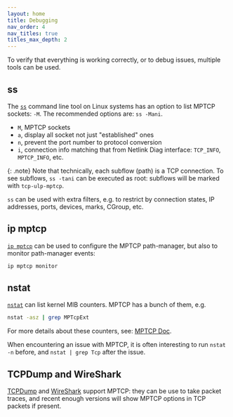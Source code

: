```yaml
---
layout: home
title: Debugging
nav_order: 4
nav_titles: true
titles_max_depth: 2
---
```


To verify that everything is working correctly, or to debug issues, multiple
tools can be used.


## ss

The [`ss`](https://www.man7.org/linux/man-pages/man8/ss.8.html) command line
tool on Linux systems has an option to list MPTCP sockets: `-M`. The recommended
options are: `ss -Mani`.

- `M`, MPTCP sockets
- `a`, display all socket not just "established" ones
- `n`, prevent the port number to protocol conversion
- `i`, connection info matching that from Netlink Diag interface: `TCP_INFO`,
  `MPTCP_INFO`, etc.

{: .note}
Note that technically, each subflow (path) is a TCP connection. To see subflows,
`ss -tani` can be executed as root: subflows will be marked with `tcp-ulp-mptcp`.

`ss` can be used with extra filters, e.g. to restrict by connection states, IP
addresses, ports, devices, marks, CGroup, etc.


## ip mptcp

[`ip mptcp`](https://man7.org/linux/man-pages/man8/ip-mptcp.8.html) can be used
to configure the MPTCP path-manager, but also to monitor path-manager events:

```bash
ip mptcp monitor
```


## nstat

[`nstat`](https://www.man7.org/linux/man-pages/man8/nstat.8.html) can list
kernel MIB counters. MPTCP has a bunch of them, e.g.

```bash
nstat -asz | grep MPTcpExt
```

For more details about these counters, see:
[MPTCP Doc](https://mptcp-apps.github.io/mptcp-doc/mptcp-linux.html#analyzing-the-output-of-nstat).

When encountering an issue with MPTCP, it is often interesting to run `nstat -n`
before, and `nstat | grep Tcp` after the issue.


## TCPDump and WireShark

[TCPDump](https://www.tcpdump.org) and [WireShark](https://www.wireshark.org)
support MPTCP: they can be use to take packet traces, and recent enough versions
will show MPTCP options in TCP packets if present.
